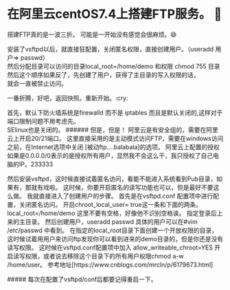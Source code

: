 # 在阿里云centOS7.4上搭建FTP服务。 :rainbow:

搭建FTP真的是一波三折。
可能是一开始没有感觉会很麻烦。:smile:



安装了vsftpd以后，就直接狂配置，关闭匿名权限，直接创建用户。（useradd 用户=> passwd） <br>
然后分配目录可以访问的目录local_root=/home/demo 和权限   chmod 755 目录  <br>
然后这个顺序如果反了，先创建了用户，获得了主目录的写入权限的话， <br>
就会一直被禁止访问。 <br>

<p>
一番折腾，好吧，返回快照。重新开始。:cry:
</p>
<p>
首先，默认下防火墙系统是firewalld 而不是 iptables 而且是默认关闭的,这样对于端口限制问题不用考虑先。<br>
SElinux也是关闭的。
###### 但是，但是！ 阿里云是有安全组的，需要在阿里云上开启20/21端口。
这里直接采用的是主动模式访问FTP，需要在windows访问之前，在Internet选项中关闭 [被动ftp....balabala]的选项。
阿里云上配置的授权如果是0.0.0.0/0表示的是授权所有用户，显然我不会这么干，我只授权了自己电脑的IP。233333
</p>
<p>
然后安装vsftpd，这时候直接试着匿名访问，看能不能进入系统看到Pub目录，如果有，那就有戏啦。
这时候，你要开启匿名的读写功能也可以，但是最好不要这么做。
我就直接进入了创建用户的步骤。
首先是在vsftpd.conf 配置项中进行配置，关闭匿名访问。
开启chroot_local_user= true这一条和下面的两条。
local_root=/home/demo 这里不要有空格，好像他不识别空格诶。   指定登录后上来的主目录。
然后创建用户，useradd  passwd  具体的用户可以在#vim  /etc/passwd 中看到。
在指定的local_root目录下面创建一个开放权限的目录，
这时候试着用用户来访问ftp发现你可以看到进来的demo目录的，但是你还是没有读写权限。
这时候在vsftpd.conf配置项中加入  allow_writeable_chroot=YES 开启读写权限，或者说去移除这个目录下的所有用户权限chmod a-w /home/user。
参考地址[https://www.cnblogs.com/mrcln/p/6179673.html]
</p>
##### 每次在配置了vsftpd/conf后都要记得重启一下。


